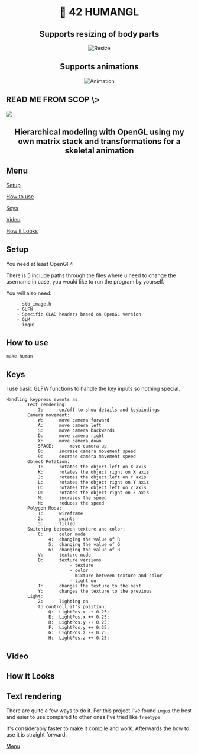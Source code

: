 <h1 align="center">📖 42 HUMANGL</h1>

<h2 align="center">Supports resizing of body parts</h2>

<p align="center">
  <img src="/readme_src/resize.gif" alt="Resize">
</p>

<h2 align="center">Supports animations</h2>

<p align="center">
  <img src="/readme_src/animations.gif" alt="Animation">
</p>

<h2>READ ME FROM SCOP \></h2>

<img align=center src="https://github.com/zstenger93/scop/blob/master/readme_src/nutshell.jpeg">

<h2 align="center">Hierarchical modeling with OpenGL using my own matrix stack and transformations for a skeletal animation</h2>

## Menu

[Setup](#setup)

[How to use](#how-to-use)

[Keys](#keys)

[Video](#video)

[How it Looks](#how-it-looks)

## Setup

You need at least OpenGl 4

There is 5 include paths through the files where u need to change the username in case, you would like to run the program by yourself.

You will also need:
```
	- stb_image.h
	- GLFW
	- Specific GLAD headers based on OpenGL version
	- GLM
	- imgui
```

## How to use

```
make human
```

## Keys

I use basic GLFW functions to handle the key inputs so nothing special.

```
Handling keypress events as:
		Text rendering:
			7:		on/off to show details and keybindings
		Camera movement:
			W:		move camera forward
			A:		move camera left
			S:		move camera backwards
			D:		move camera right
			X:		move camera down
			SPACE:		move camera up
			8:		incrase camera movement speed
			9:		decrase camera movement speed
		Object Rotation:
			I:		rotates the object left on X axis
			K:		rotates the object right on X axis
			J:		rotates the object left on Y axis
			L:		rotates the object right on Y axis
			U:		rotates the object left on Z axis
			O:		rotates the object right on Z axis
			M:		incrases the speed
			N:		reduces the speed
		Polygon Mode:
			1: 		wireframe
			2:		points
			3:		filled
		Switching beteewen texture and color:
			C:		color mode
				4:	changing the value of R
				5:	changing the value of G
				6:	changing the value of B
			V:		texture mode
			B:		texture versions
						- texture
						- color
						- mixture between texture and color
						- light on
			T:		changes the texture to the next
			Y:		changes the texture to the previous
		Light:
			Z:		lighting on
			to controll it's position:
				Q:	LightPos.x -+ 0.25;
				E:	LightPos.x ++ 0.25;
				R:	LightPos.y -+ 0.25;
				F:	LightPos.y ++ 0.25;
				G:	LightPos.z -+ 0.25;
				H:	LightPos.z ++ 0.25;

```

## Video



## How it Looks



## Text rendering

There are quite a few ways to do it. For this project I've found `imgui` the best and esier to use compared to other ones I've tried like `freetype`.

It's considerably faster to make it compile and work. Afterwards the how to use it is straight forward.

[Menu](#menu)